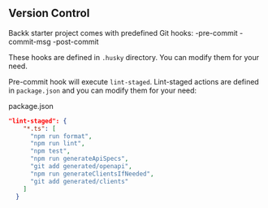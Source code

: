## Version Control

Backk starter project comes with predefined Git hooks:
-pre-commit
-commit-msg
-post-commit

These hooks are defined in `.husky` directory. You can modify them for your need.

Pre-commit hook will execute `lint-staged`.
Lint-staged actions are defined in `package.json` and you can modify them for your need:

package.json
```json
"lint-staged": {
    "*.ts": [
      "npm run format",
      "npm run lint",
      "npm test",
      "npm run generateApiSpecs",
      "git add generated/openapi",
      "npm run generateClientsIfNeeded",
      "git add generated/clients"
    ]
  }
```
